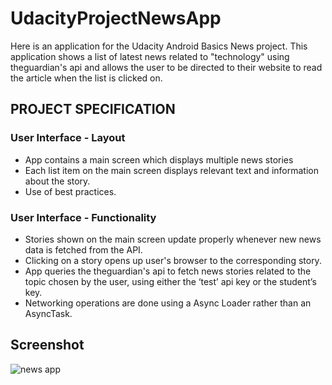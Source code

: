 # UdacityProjectNewsApp

Here is an application for the Udacity Android Basics News project. This application shows a list of latest news related to "technology" using theguardian's api and allows the user to be directed to their website to read the article when the list is clicked on.

## PROJECT SPECIFICATION

### User Interface - Layout
- App contains a main screen which displays multiple news stories
- Each list item on the main screen displays relevant text and information about the story.
- Use of best practices.

### User Interface - Functionality
- Stories shown on the main screen update properly whenever new news data is fetched from the API.
- Clicking on a story opens up user's browser to the corresponding story.
- App queries the theguardian's api to fetch news stories related to the topic chosen by the user, using either the ‘test’ api key or the student’s key.
- Networking operations are done using a Async Loader rather than an AsyncTask.

## Screenshot

![news app](https://cloud.githubusercontent.com/assets/26686429/25818730/85a2c338-3423-11e7-8759-a6e018a056d4.png)
